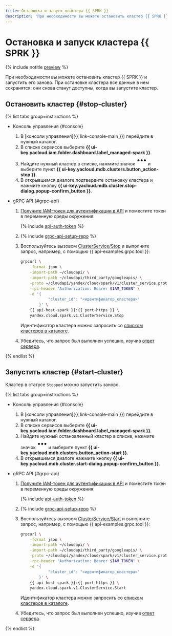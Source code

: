 ```yaml
---
title: Остановка и запуск кластера {{ SPRK }}
description: 'При необходимости вы можете остановить кластер {{ SPRK }} и запустить его заново. При остановке кластера все данные в нем сохранятся: они снова станут доступны, когда вы запустите кластер.'
---
```


# Остановка и запуск кластера {{ SPRK }}

{% include notitle [preview](../../_includes/note-preview.md) %}

При необходимости вы можете остановить кластер {{ SPRK }} и запустить его заново. При остановке кластера все данные в нем сохранятся: они снова станут доступны, когда вы запустите кластер.

## Остановить кластер {#stop-cluster}

{% list tabs group=instructions %}

- Консоль управления {#console}

    1. В [консоли управления]({{ link-console-main }}) перейдите в нужный каталог.
    1. В списке сервисов выберите **{{ ui-key.yacloud.iam.folder.dashboard.label_managed-spark }}**.
    1. Найдите нужный кластер в списке, нажмите значок ![options](../../_assets/console-icons/ellipsis.svg) и выберите пункт **{{ ui-key.yacloud.mdb.clusters.button_action-stop }}**.
    1. В открывшемся диалоге подтвердите остановку кластера и нажмите кнопку **{{ ui-key.yacloud.mdb.cluster.stop-dialog.popup-confirm_button }}**.

- gRPC API {#grpc-api}

    1. [Получите IAM-токен для аутентификации в API](../api-ref/authentication.md) и поместите токен в переменную среды окружения:

       {% include [api-auth-token](../../_includes/mdb/api-auth-token.md) %}

    1. {% include [grpc-api-setup-repo](../../_includes/mdb/grpc-api-setup-repo.md) %}

    1. Воспользуйтесь вызовом [ClusterService/Stop](../api-ref/grpc/Cluster/stop.md) и выполните запрос, например, с помощью {{ api-examples.grpc.tool }}:

       ```bash
       grpcurl \
           -format json \
           -import-path ~/cloudapi/ \
           -import-path ~/cloudapi/third_party/googleapis/ \
           -proto ~/cloudapi/yandex/cloud/spark/v1/cluster_service.proto \
           -rpc-header "Authorization: Bearer $IAM_TOKEN" \
           -d '{
                   "cluster_id": "<идентификатор_кластера>"
               }' \
           {{ api-host-spark }}:{{ port-https }} \
           yandex.cloud.spark.v1.ClusterService.Stop
       ```

       Идентификатор кластера можно запросить со [списком кластеров в каталоге](cluster-list.md#list-clusters).

    1. Убедитесь, что запрос был выполнен успешно, изучив [ответ сервера](../api-ref/grpc/Cluster/stop.md#yandex.cloud.operation.Operation).

{% endlist %}

## Запустить кластер {#start-cluster}

Кластер в статусе `Stopped` можно запустить заново.

{% list tabs group=instructions %}

- Консоль управления {#console}

    1. В [консоли управления]({{ link-console-main }}) перейдите в нужный каталог.
    1. В списке сервисов выберите **{{ ui-key.yacloud.iam.folder.dashboard.label_managed-spark }}**.
    1. Найдите нужный остановленный кластер в списке, нажмите значок ![options](../../_assets/console-icons/ellipsis.svg) и выберите пункт **{{ ui-key.yacloud.mdb.clusters.button_action-start }}**.
    1. В открывшемся диалоге нажмите кнопку **{{ ui-key.yacloud.mdb.cluster.start-dialog.popup-confirm_button }}**.

- gRPC API {#grpc-api}

    1. [Получите IAM-токен для аутентификации в API](../api-ref/authentication.md) и поместите токен в переменную среды окружения:

        {% include [api-auth-token](../../_includes/mdb/api-auth-token.md) %}

    1. {% include [grpc-api-setup-repo](../../_includes/mdb/grpc-api-setup-repo.md) %}

    1. Воспользуйтесь вызовом [ClusterService/Start](../api-ref/grpc/Cluster/start.md) и выполните запрос, например, с помощью {{ api-examples.grpc.tool }}:

       ```bash
       grpcurl \
           -format json \
           -import-path ~/cloudapi/ \
           -import-path ~/cloudapi/third_party/googleapis/ \
           -proto ~/cloudapi/yandex/cloud/spark/v1/cluster_service.proto \
           -rpc-header "Authorization: Bearer $IAM_TOKEN" \
           -d '{
                   "cluster_id": "<идентификатор_кластера>"
               }' \
           {{ api-host-spark }}:{{ port-https }} \
           yandex.cloud.spark.v1.ClusterService.Start
       ```

       Идентификатор кластера можно запросить со [списком кластеров в каталоге](cluster-list.md#list-clusters).

    1. Убедитесь, что запрос был выполнен успешно, изучив [ответ сервера](../api-ref/grpc/Cluster/start.md#yandex.cloud.operation.Operation).

{% endlist %}

